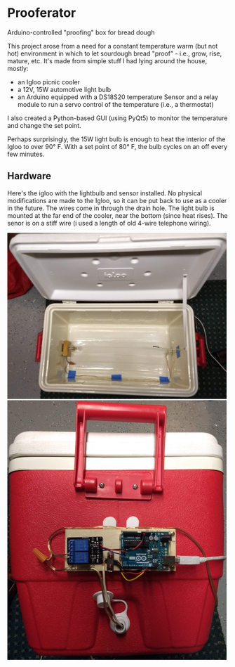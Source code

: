 # Prooferator
Arduino-controlled "proofing" box for bread dough

This project arose from a need for a constant temperature warm (but not hot) environment in which to let sourdough bread "proof" - i.e., grow, rise, mature, etc.  It's made from simple stuff I had lying around the house, mostly:
- an Igloo picnic cooler
- a 12V, 15W automotive light bulb
- an Arduino equipped with a DS18S20 temperature Sensor and a relay module to run a servo control of the temperature (i.e., a thermostat)

I also created a Python-based GUI (using PyQt5) to monitor the temperature and change the set point.

Perhaps surprisingly, the 15W light bulb is enough to heat the interior of the Igloo to over 90&deg; F.  With a set point of 80&deg; F, the bulb cycles on an off every few minutes.
## Hardware
Here's the igloo with the lightbulb and sensor installed. No physical modifications are made to the Igloo, so it can be put back to use as a cooler in the future.  The wires come in through the drain hole.  The light bulb is mounted at the far end of the cooler, near the bottom (since heat rises). The senor is on a stiff wire (i used a length of old 4-wire telephone wiring).   

<img src="photos/Igloo_overview.jpg" width="500"> <img src="photos/Igloo_Arduino_view.jpg" width="500"> 



